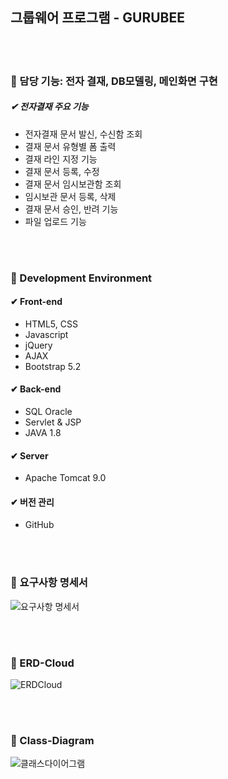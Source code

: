 ##  그룹웨어 프로그램 - GURUBEE

<br>
<br>

### 📌 담당 기능: 전자 결재, DB모델링, 메인화면 구현
##### ✔ 전자결재 주요 기능
- 전자결재 문서 발신, 수신함 조회
- 결재 문서 유형별 폼 출력
- 결재 라인 지정 기능
- 결재 문서 등록, 수정
- 결재 문서 임시보관함 조회
- 임시보관 문서 등록, 삭제
- 결재 문서 승인, 반려 기능
- 파일 업로드 기능    
<br>
<br>

### 📌 Development Environment
#### ✔ Front-end 
- HTML5, CSS
- Javascript
- jQuery
- AJAX
- Bootstrap 5.2

#### ✔ Back-end
- SQL Oracle
- Servlet & JSP
- JAVA 1.8

#### ✔ Server
- Apache Tomcat 9.0

#### ✔ 버전 관리
- GitHub    
   
<br>
<br>

### 📌 요구사항 명세서
![요구사항 명세서](https://user-images.githubusercontent.com/58289304/200155627-c58a1b1f-fa0e-461b-9743-91ebf77921ab.PNG)   
   
<br>
<br>
   

### 📌 ERD-Cloud
![ERDCloud](https://user-images.githubusercontent.com/58289304/200156966-c8e74bf4-0522-418a-96ce-8ebaa4c08fd6.png)  

<br>
<br>
    
### 📌 Class-Diagram
![클래스다이어그램](https://user-images.githubusercontent.com/58289304/200156599-afd643e8-5aa5-4159-831e-d16a21ed39e9.png)     
   
   
<br>
<br>
